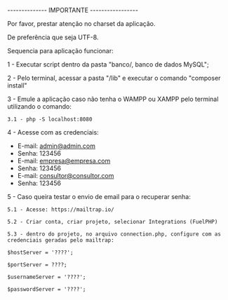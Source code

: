 -------------- IMPORTANTE -----------------

Por favor, prestar atenção no charset da aplicação.

De preferência que seja UTF-8.

Sequencia para aplicação funcionar:

1 - Executar script dentro da pasta "banco/, banco de dados MySQL";

2 - Pelo terminal, acessar a pasta "/lib" e executar o comando "composer install"

3 - Emule a aplicação caso não tenha o WAMPP ou XAMPP pelo terminal utilizando o comando:

    3.1 - php -S localhost:8080

4 - Acesse com as credenciais:

- E-mail: admin@admin.com
- Senha: 123456
- E-mail: empresa@empresa.com
- Senha: 123456
- E-mail: consultor@consultor.com
- Senha: 123456

5 - Caso queira testar o envio de email para o recuperar senha:

    5.1 - Acesse: https://mailtrap.io/

    5.2 - Criar conta, criar projeto, selecionar Integrations (FuelPHP)

    5.3 - dentro do projeto, no arquivo connection.php, configure com as credenciais geradas pelo mailtrap:

    $hostServer = '????';

    $portServer = ????;

    $usernameServer = '????';

    $passwordServer = '????';
